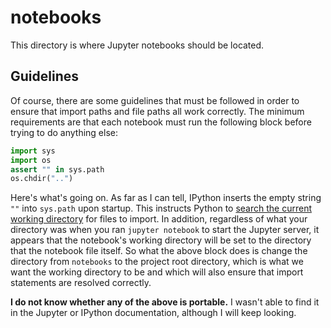 # notebooks
This directory is where Jupyter notebooks should be located.

## Guidelines
Of course, there are some guidelines that must be followed in order to ensure that import paths and file paths all work correctly. The minimum requirements are that each notebook must run the following block before trying to do anything else:
```python
import sys
import os
assert "" in sys.path
os.chdir("..")
```
Here's what's going on. As far as I can tell, IPython inserts the empty string `""` into `sys.path` upon startup. This instructs Python to [search the current working directory](https://docs.python.org/3.6/library/sys.html#sys.path) for files to import. In addition, regardless of what your directory was when you ran `jupyter notebook` to start the Jupyter server, it appears that the notebook's working directory will be set to the directory that the notebook file itself. So what the above block does is change the directory from `notebooks` to the project root directory, which is what we want the working directory to be and which will also ensure that import statements are resolved correctly.

**I do not know whether any of the above is portable.** I wasn't able to find it in the Jupyter or IPython documentation, although I will keep looking.
